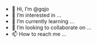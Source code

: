 - 👋 Hi, I’m @gqjo
- 👀 I’m interested in ...
- 🌱 I’m currently learning ...
- 💞️ I’m looking to collaborate on ...
- 📫 How to reach me ...

<!---
gqjo/gqjo is a ✨ special ✨ repository because its `README.md` (this file) appears on your GitHub profile.
You can click the Preview link to take a look at your changes.
--->
